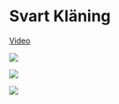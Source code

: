 # Svart Kläning

[Video](https://www.youtube.com/watch?v=5hgSET4bpbk)


![](assets/20250912_185820_129214561_p0_master1200.jpg)

![](assets/20250912_185820_artwork-3431286325.jpg)

![](assets/20250912_185820_GqhH62mXAAAoZKS-595209248.jpg)
